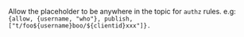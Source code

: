 Allow the placeholder to be anywhere in the topic for `authz` rules.
e.g:
`{allow, {username, "who"}, publish, ["t/foo${username}boo/${clientid}xxx"]}.`
